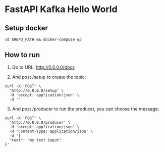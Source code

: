 # FastAPI Kafka Hello World


## Setup docker

```
cd $REPO_PATH && docker-compose up
```
## How to run

1. Go to URL: http://0.0.0.0/docs

2. And post /setup to create the topic:

```
curl -X 'POST' \
  'http://0.0.0.0/setup' \
  -H 'accept: application/json' \
  -d ''
```

3. And post /producer to run the producer, you can choose the message:

```
curl -X 'POST' \
  'http://0.0.0.0/producer' \
  -H 'accept: application/json' \
  -H 'Content-Type: application/json' \
  -d '{
  "text": "my text input"
}'
```
